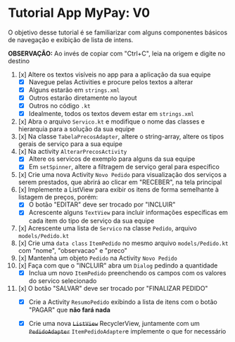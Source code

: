 # Tutorial App MyPay: V0

O objetivo desse tutorial é se familiarizar com alguns componentes básicos de navegação e exibição de lista de intens.

**OBSERVAÇÃO:** Ao invés de copiar com "Ctrl+C", leia na origem e digite no destino

1. [x] Altere os textos visíveis no app para a aplicação da sua equipe
   - [x] Navegue pelas Activities e procure pelos textos a alterar
   - [x] Alguns estarão em `strings.xml`
   - [x] Outros estarão diretamente no layout
   - [x] Outros no código `.kt`
   - [x] Idealmente, todos os textos devem estar em `strings.xml`
2. [x] Abra o arquivo `Servico.kt` e modifique o nome das classes e hierarquia para a solução da sua equipe
3. [x] Na classe `TabelaPrecosAdapter`, altere o string-array, altere os tipos gerais de serviço para a sua equipe
4. [x] Na activity `AlterarPrecosActivity`
   - [x] Altere os servicos de exemplo para alguns da sua equipe
   - [x] Em `setSpinner`, altere a filtragem de serviço geral para específico
5. [x] Crie uma nova Activity `Novo Pedido` para visualização dos serviços a serem prestados, que abrirá ao clicar em "RECEBER", na tela principal
6. [x] Implemente a ListView para exibir os itens de forma semelhante à listagem de preços, porém:
   - [x] O botão "EDITAR" deve ser trocado por "INCLUIR"
   - [x] Acrescente alguns `TextView` para incluir informações específicas em cada item do tipo de serviço da sua equipe
7. [x] Acrescente uma lista de `Servico` na classe `Pedido`, arquivo `models/Pedido.kt`
8. [x] Crie uma `data class` `ItemPedido` no mesmo arquivo `models/Pedido.kt` com "nome", "observacao" e "preco"
9. [x] Mantenha um objeto `Pedido` na Activity `Novo Pedido`
10. [x] Faça com que o "INCLUIR" abra um `Dialog`  pedindo a quantidade
    - [x] Inclua um novo `ItemPedido` preenchendo os campos com os valores do servico selecionado
11. [x] O botão "SALVAR" deve ser trocado por "FINALIZAR PEDIDO"
    - [x] Crie a Activity `ResumoPedido` exibindo a lista de itens com o botão "PAGAR" que **não fará nada**
    - [x] Crie uma nova ~~`ListView`~~ RecyclerView, juntamente com um ~~`PedidoAdapter`~~ `ItemPedidoAdapter`e implemente o que for necessário

